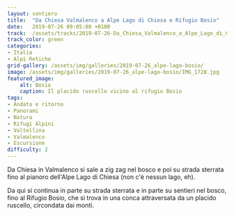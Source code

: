 ```yaml
---
layout: sentiero
title:  "Da Chiesa Valmalenco a Alpe Lago di Chiesa e Rifugio Bosio"
date:   2019-07-26 09:05:00 +0100
track:  /assets/tracks/2019-07-26-Da_Chiesa_Valmalenco_a_Alpe_Lago_di_Chiesa_e_Rifugio_Bosio.gpx
track_color: green
categories:
- Italia
- Alpi Retiche
grid-gallery: /assets/img/galleries/2019-07-26_alpe-lago-bosio/
image: /assets/img/galleries/2019-07-26_alpe-lago-bosio/IMG_1728.jpg
featured_image:
    alt: Bosio
    caption: Il placido ruscello vicino al rifugio Bosio
tags:
- Andata e ritorno
- Panorami
- Natura
- Rifugi Alpini
- Valtellina
- Valmalenco
- Escursione
difficulty: 2
---
```


Da Chiesa in Valmalenco si sale a zig zag nel bosco e poi su strada sterrata fino al pianoro dell'Alpe Lago di Chiesa (non c'è nessun lago, eh).

Da qui si continua in parte su strada sterrata e in parte su sentieri nel bosco, fino al Rifugio Bosio, che si trova in una conca attraversata da un placido ruscello, circondata dai monti.
